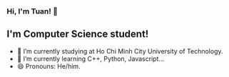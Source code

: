 ### Hi, I'm Tuan! 👋

## I'm Computer Science student!


- 🔭 I’m currently studying at Ho Chi Minh City University of Technology. 
- 🌱 I’m currently learning C++, Python, Javascript...
- 😄 Pronouns: He/him.

